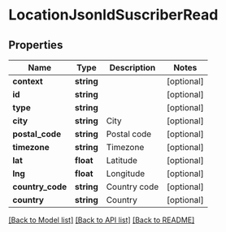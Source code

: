 # LocationJsonldSuscriberRead

## Properties
Name | Type | Description | Notes
------------ | ------------- | ------------- | -------------
**context** | **string** |  | [optional] 
**id** | **string** |  | [optional] 
**type** | **string** |  | [optional] 
**city** | **string** | City | [optional] 
**postal_code** | **string** | Postal code | [optional] 
**timezone** | **string** | Timezone | [optional] 
**lat** | **float** | Latitude | [optional] 
**lng** | **float** | Longitude | [optional] 
**country_code** | **string** | Country code | [optional] 
**country** | **string** | Country | [optional] 

[[Back to Model list]](../../README.md#documentation-for-models) [[Back to API list]](../../README.md#documentation-for-api-endpoints) [[Back to README]](../../README.md)

